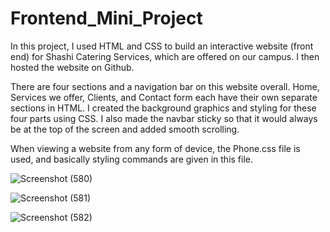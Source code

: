 # Frontend_Mini_Project

In this project, I used HTML and CSS to build an interactive website (front end) for Shashi Catering Services, which are offered on our campus. I then hosted the website on Github.

There are four sections and a navigation bar on this website overall. Home, Services we offer, Clients, and Contact form each have their own separate sections in HTML.
I created the background graphics and styling for these four parts using CSS. I also made the navbar sticky so that it would always be at the top of the screen and added smooth scrolling.


When viewing a website from any form of device, the Phone.css file is used, and basically styling commands are given in this file.

![Screenshot (580)](https://user-images.githubusercontent.com/110988927/190655529-222fdb19-6105-4a8a-9a25-e3f4d19acfd0.png)

![Screenshot (581)](https://user-images.githubusercontent.com/110988927/190656042-d955cc40-b503-4c1a-bb49-6b60064c80f5.png)

![Screenshot (582)](https://user-images.githubusercontent.com/110988927/190656094-e0d552c6-5020-4382-8cf8-5075cbecb3f2.png)


